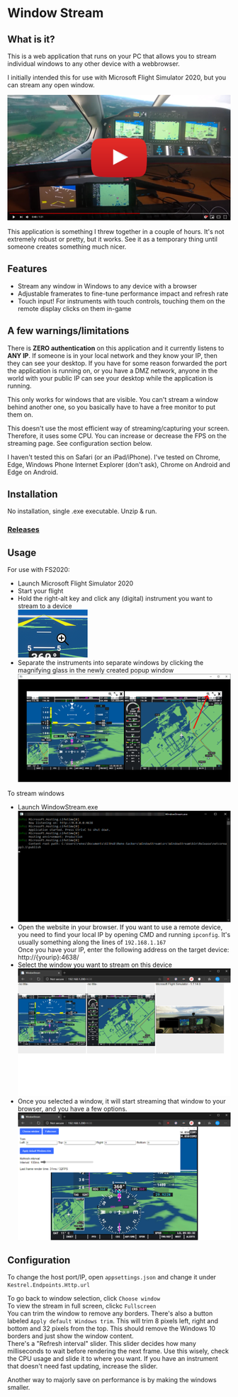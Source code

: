 # Window Stream

## What is it?
This is a web application that runs on your PC that allows you to stream individual windows to any other device with a webbrowser.

I initially intended this for use with Microsoft Flight Simulator 2020, but you can stream any open window.

[![FS2020 Instruments on remote displays](readme/youtube-video.png)](https://www.youtube.com/watch?v=nT2Mhzea7iE "FS2020 Instruments on remote displays")

This application is something I threw together in a couple of hours. It's not extremely robust or pretty, but it works. See it as a temporary thing until someone creates something much nicer.

## Features
* Stream any window in Windows to any device with a browser
* Adjustable framerates to fine-tune performance impact and refresh rate
* Touch input! For instruments with touch controls, touching them on the remote display clicks on them in-game

## A few warnings/limitations
There is **ZERO authentication** on this application and it currently listens to **ANY IP**. If someone is in your local network and they know your IP, then they can see your desktop. If you have for some reason forwarded the port the application is running on, or you have a DMZ network, anyone in the world with your public IP can see your desktop while the application is running.

This only works for windows that are visible. You can't stream a window behind another one, so you basically have to have a free monitor to put them on.

This doesn't use the most efficient way of streaming/capturing your screen. Therefore, it uses some CPU. You can increase or decrease the FPS on the streaming page. See configuration section below.

I haven't tested this on Safari (or an iPad/iPhone). I've tested on Chrome, Edge, Windows Phone Internet Explorer (don't ask), Chrome on Android and Edge on Android. 

## Installation
No installation, single .exe executable. Unzip & run.

### [Releases](https://github.com/Rene-Sackers/WindowStream/releases)

## Usage
For use with FS2020:
* Launch Microsoft Flight Simulator 2020
* Start your flight
* Hold the right-alt key and click any (digital) instrument you want to stream to a device  
	![Popout instrument cursor](readme/popout-instrument-cursor.png)
* Separate the instruments into separate windows by clicking the magnifying glass in the newly created popup window  
	![Popout instrument window](readme/popout-instrument.png)

To stream windows
* Launch WindowStream.exe
	![Application window example](readme/application.png)
* Open the website in your browser. If you want to use a remote device, you need to find your local IP by opening CMD and running `ipconfig`. It's usually something along the lines of `192.168.1.167`  
Once you have your IP, enter the following address on the target device: http://{yourip}:4638/
* Select the window you want to stream on this device  
	![Running browser example](readme/browser-example.png)
* Once you selected a window, it will start streaming that window to your browser, and you have a few options.  
	![Streaming example](readme/stream-example.png)

## Configuration
To change the host port/IP, open `appsettings.json` and change it under `Kestrel.Endpoints.Http.url`

To go back to window selection, click `Choose window`  
To view the stream in full screen, clickc `Fullscreen`  
You can trim the window to remove any borders. There's also a button labeled `Apply default Windows trim`. This will trim 8 pixels left, right and bottom and 32 pixels from the top. This should remove the Windows 10 borders and just show the window content.  
There's a "Refresh interval" slider. This slider decides how many milliseconds to wait before rendering the next frame. Use this wisely, check the CPU usage and slide it to where you want. If you have an instrument that doesn't need fast updating, increase the slider.

Another way to majorly save on performance is by making the windows smaller.